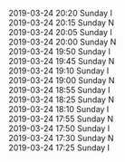2019-03-24 20:20 Sunday  I  
2019-03-24 20:15 Sunday  N  
2019-03-24 20:05 Sunday  I  
2019-03-24 20:00 Sunday  N  
2019-03-24 19:50 Sunday  I  
2019-03-24 19:45 Sunday  N  
2019-03-24 19:10 Sunday  I  
2019-03-24 19:00 Sunday  N  
2019-03-24 18:55 Sunday  I  
2019-03-24 18:25 Sunday  N  
2019-03-24 18:10 Sunday  I  
2019-03-24 17:55 Sunday  N  
2019-03-24 17:50 Sunday  I  
2019-03-24 17:30 Sunday  N  
2019-03-24 17:25 Sunday  I  
